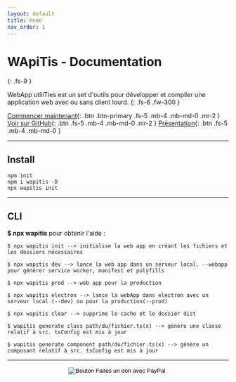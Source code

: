 ```yaml
---
layout: default
title: Home
nav_order: 1
---
```


# WApiTis - Documentation
{: .fs-9 }

WebApp utiliTies est un set d'outils pour développer et compiler une application web avec ou sans client lourd.
{: .fs-6 .fw-300 }

[Commencer maintenant](./docs/pages/getstarted.md){: .btn .btn-primary .fs-5 .mb-4 .mb-md-0 .mr-2 } [Voir sur GitHub](https://github.com/NicolasBoyer/wapitis){: .btn .fs-5 .mb-4 .mb-md-0 .mr-2 } [Présentation](https://github.com/NicolasBoyer/wapitis/blob/master/README.md){: .btn .fs-5 .mb-4 .mb-md-0 }

---

## Install

    npm init
    npm i wapitis -D
    npx wapitis init

---

## CLI

**$ npx wapitis** pour obtenir l'aide :

    $ npx wapitis init --> initialise la web app en créant les fichiers et les dossiers nécessaires

    $ npx wapitis dev --> lance la web app dans un serveur local. --webapp pour générer service worker, manifest et polyfills

    $ npx wapitis prod --> web app pour la production

    $ npx wapitis electron --> lance la webApp dans electron avec un serveur local (--dev) ou pour la production(--prod)

    $ npx wapitis clear --> supprime le cache et le dossier dist

    $ wapitis generate class path/du/fichier.ts(x) --> génère une classe relatif à src. tsConfig est mis à jour

    $ wapitis generate component path/du/fichier.ts(x) --> génère un composant relatif à src. tsConfig est mis à jour

---

<form action="https://www.paypal.com/cgi-bin/webscr" style="text-align:center;" method="post" target="_top">
<input type="hidden" name="cmd" value="_donations" />
<input type="hidden" name="business" value="5CCGZ6XMY872Q" />
<input type="hidden" name="currency_code" value="EUR" />
<input type="image" src="https://www.paypalobjects.com/fr_FR/FR/i/btn/btn_donateCC_LG.gif" border="0" name="submit" title="PayPal - The safer, easier way to pay online!" alt="Bouton Faites un don avec PayPal" />
<img alt="" border="0" src="https://www.paypal.com/fr_FR/i/scr/pixel.gif" width="1" height="1" />
</form>